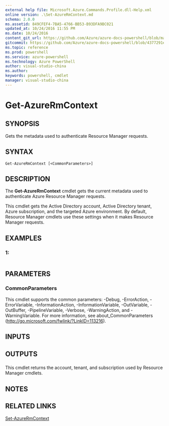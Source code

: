 ```yaml
---
external help file: Microsoft.Azure.Commands.Profile.dll-Help.xml
online version: .\Set-AzureRmContext.md
schema: 2.0.0
ms.assetid: 849CFEF4-7BA5-4766-BB53-B93DFA9BC021
updated_at: 10/24/2016 11:55 PM
ms.date: 10/24/2016
content_git_url: https://github.com/Azure/azure-docs-powershell/blob/master/azureps-cmdlets-docs/ResourceManager/AzureRM.Profile/v2.1.0/Get-AzureRmContext.md
gitcommit: https://github.com/Azure/azure-docs-powershell/blob/4377291ee360e58e2c1c5d644155daf6a0279055/azureps-cmdlets-docs/ResourceManager/AzureRM.Profile/v2.1.0/Get-AzureRmContext.md
ms.topic: reference
ms.prod: powershell
ms.service: azure-powershell
ms.technology: Azure PowerShell
author: visual-studio-china
ms.author: 
keywords: powershell, cmdlet
manager: visual-studio-china
---
```


# Get-AzureRmContext

## SYNOPSIS
Gets the metadata used to authenticate Resource Manager requests.

## SYNTAX

```
Get-AzureRmContext [<CommonParameters>]
```

## DESCRIPTION
The **Get-AzureRmContext** cmdlet gets the current metadata used to authenticate Azure Resource Manager requests.

This cmdlet gets the Active Directory account, Active Directory tenant, Azure subscription, and the targeted Azure environment.
By default, Resource Manager cmdlets use these settings when it makes Resource Manager requests.

## EXAMPLES

### 1:
```

```

## PARAMETERS

### CommonParameters
This cmdlet supports the common parameters: -Debug, -ErrorAction, -ErrorVariable, -InformationAction, -InformationVariable, -OutVariable, -OutBuffer, -PipelineVariable, -Verbose, -WarningAction, and -WarningVariable. For more information, see about_CommonParameters (http://go.microsoft.com/fwlink/?LinkID=113216).

## INPUTS

## OUTPUTS

###  
This cmdlet returns the account, tenant, and subscription used by Resource Manager cmdlets.

## NOTES

## RELATED LINKS

[Set-AzureRmContext](./Set-AzureRmContext.md)


